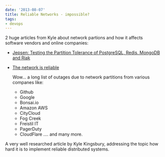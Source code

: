 ```yaml
---
date: '2013-08-07'
title: Reliable Networks - impossible?
tags:
- devops
---
```



2 huge articles from Kyle about network partions and how it affects software vendors and online companies:


- [Jepsen: Testing the Partition Tolerance of PostgreSQL, Redis, MongoDB and Riak](http://www.infoq.com/articles/jepsen)

- [The network is reliable](http://aphyr.com/posts/288-the-network-is-reliable)

  Wow... a long list of outages due to network partitions from various companes like:
    - Github
    - Google
    - Bonsai.io
    - Amazon AWS
    - CityCloud
    - Fog Creek
    - Freistil IT
    - PagerDuty
    - CloudFlare
    .... and many more.

A very well researched article by Kyle Kingsbury, addressing the topic how hard it is to implement reliable distributed systems.

